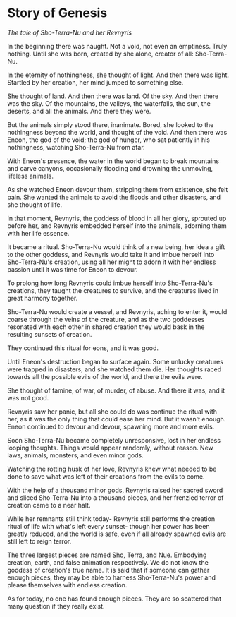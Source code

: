 # Story of Genesis
*The tale of Sho-Terra-Nu and her Revnyris*

In the beginning there was naught. Not a void, not even an emptiness. Truly nothing.
Until she was born, created by she alone, creator of all: Sho-Terra-Nu.

In the eternity of nothingness, she thought of light. And then there was light.
Startled by her creation, her mind jumped to something else.

She thought of land. And then there was land.
Of the sky. And then there was the sky.
Of the mountains, the valleys, the waterfalls, the sun, the deserts, and all the animals. And there they were.

But the animals simply stood there, inanimate. Bored, she looked to the nothingness beyond the world, and thought of the void.
And then there was Eneon, the god of the void; the god of hunger, who sat patiently in his nothingness, watching Sho-Terra-Nu from afar.

With Eneon's presence, the water in the world began to break mountains and carve canyons, occasionally flooding and drowning the unmoving, lifeless animals.

As she watched Eneon devour them, stripping them from existence, she felt pain. She wanted the animals to avoid the floods and other disasters, and she thought of life.

In that moment, Revnyris, the goddess of blood in all her glory, sprouted up before her, and Revnyris embedded herself into the animals, adorning them with her life essence.

It became a ritual. Sho-Terra-Nu would think of a new being, her idea a gift to the other goddess, and Revnyris would take it and imbue herself into Sho-Terra-Nu's creation, using all her might to adorn it with her endless passion until it was time for Eneon to devour.

To prolong how long Revnyris could imbue herself into Sho-Terra-Nu's creations, they taught the creatures to survive, and the creatures lived in great harmony together.

Sho-Terra-Nu would create a vessel, and Revnyris, aching to enter it, would coarse through the veins of the creature, and as the two goddesses resonated with each other in shared creation they would bask in the resulting sunsets of creation.

They continued this ritual for eons, and it was good.

Until Eneon's destruction began to surface again. Some unlucky creatures were trapped in disasters, and she watched them die. Her thoughts raced towards all the possible evils of the world, and there the evils were.

She thought of famine, of war, of murder, of abuse. And there it was, and it was not good.

Revnyris saw her panic, but all she could do was continue the ritual with her, as it was the only thing that could ease her mind. But it wasn't enough. Eneon continued to devour and devour, spawning more and more evils.

Soon Sho-Terra-Nu became completely unresponsive, lost in her endless looping thoughts. Things would appear randomly, without reason. New laws, animals, monsters, and even minor gods.

Watching the rotting husk of her love, Revnyris knew what needed to be done to save what was left of their creations from the evils to come.

With the help of a thousand minor gods, Revnyris raised her sacred sword and sliced Sho-Terra-Nu into a thousand pieces, and her frenzied terror of creation came to a near halt.

While her remnants still think today- Revnyris still performs the creation ritual of life with what's left every sunset- though her power has been greatly reduced, and the world is safe, even if all already spawned evils are still left to reign terror.

The three largest pieces are named Sho, Terra, and Nue. Embodying creation, earth, and false animation respectively. We do not know the goddess of creation's true name. It is said that if someone can gather enough pieces, they may be able to harness Sho-Terra-Nu's power and please themselves with endless creation.

As for today, no one has found enough pieces. They are so scattered that many question if they really exist.